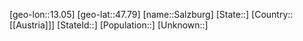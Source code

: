 ﻿---
location: [47.79,13.05]
mapzoom: [7,12] 
mapmarker: city 
type: City
tags:
- geo/City


SpocWebEntityId: 33896
isDeleted: false
confidential: public

---
[geo-lon::13.05]
[geo-lat::47.79]
[name::Salzburg]
[State::]
[Country::[[Austria]]]
[StateId::]
[Population::]
[Unknown::]

